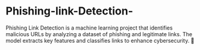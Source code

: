 # Phishing-link-Detection-
Phishing Link Detection is a machine learning project that identifies malicious URLs by analyzing a dataset of phishing and legitimate links. The model extracts key features and classifies links to enhance cybersecurity. 🚀
